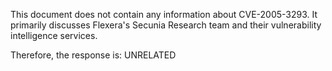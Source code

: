 This document does not contain any information about CVE-2005-3293. It primarily discusses Flexera's Secunia Research team and their vulnerability intelligence services.

Therefore, the response is: UNRELATED